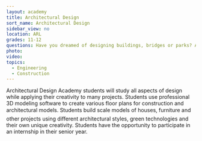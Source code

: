 ```yaml
---
layout: academy
title: Architectural Design
sort_name: Architectural Design
sidebar_view: no
location: ARL
grades: 11-12
questions: Have you dreamed of designing buildings, bridges or parks? Are you interested in discovering the broad range of career possibilities in the field of architecture?
photo:
video:
topics:
  - Engineering
  - Construction
---
```


Architectural Design Academy students will study all aspects of design while applying their creativity to many projects. Students use professional 3D modeling software to create various floor plans for construction and architectural models. Students build scale models of houses, furniture and other projects using different architectural styles, green technologies and their own unique creativity. Students have the opportunity to participate in an internship in their senior year.
